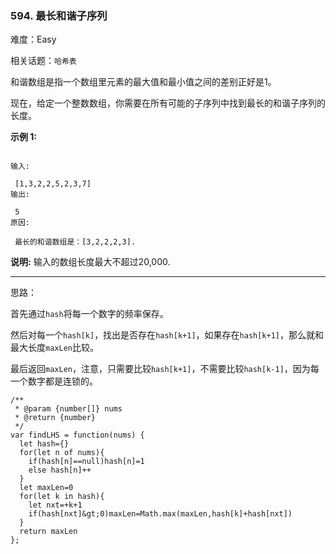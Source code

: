 ### 594. 最长和谐子序列

难度：Easy

相关话题：`哈希表`

和谐数组是指一个数组里元素的最大值和最小值之间的差别正好是1。



现在，给定一个整数数组，你需要在所有可能的子序列中找到最长的和谐子序列的长度。



 **示例 1:** 





```

输入:

 [1,3,2,2,5,2,3,7]
输出:

 5
原因:

 最长的和谐数组是：[3,2,2,2,3].

```

 **说明:**  输入的数组长度最大不超过20,000.




-----

思路：

首先通过`hash`将每一个数字的频率保存。

然后对每一个`hash[k]`，找出是否存在`hash[k+1]`，如果存在`hash[k+1]`，那么就和最大长度`maxLen`比较。

最后返回`maxLen`，注意，只需要比较`hash[k+1]`，不需要比较`hash[k-1]`，因为每一个数字都是连锁的。


```
/**
 * @param {number[]} nums
 * @return {number}
 */
var findLHS = function(nums) {
  let hash={}
  for(let n of nums){
    if(hash[n]==null)hash[n]=1
    else hash[n]++
  }
  let maxLen=0
  for(let k in hash){
    let nxt=+k+1
    if(hash[nxt]&gt;0)maxLen=Math.max(maxLen,hash[k]+hash[nxt])
  }
  return maxLen
};



```
